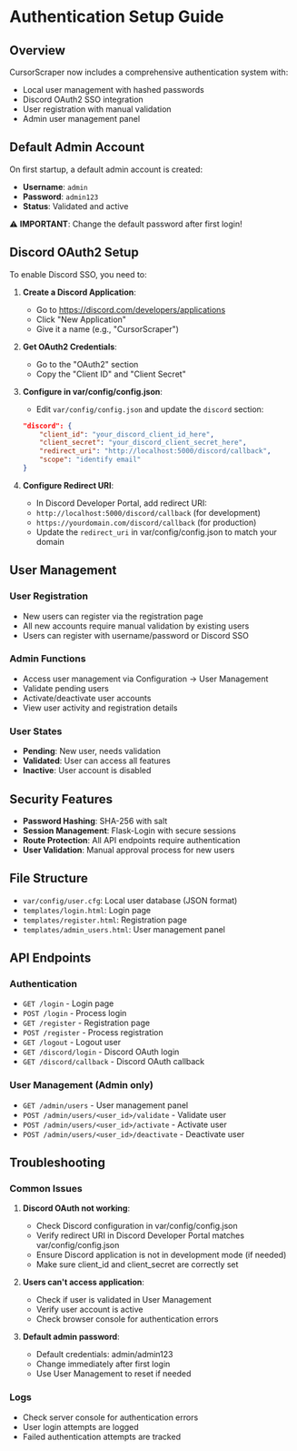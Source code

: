 # Authentication Setup Guide

## Overview

CursorScraper now includes a comprehensive authentication system with:
- Local user management with hashed passwords
- Discord OAuth2 SSO integration
- User registration with manual validation
- Admin user management panel

## Default Admin Account

On first startup, a default admin account is created:
- **Username**: `admin`
- **Password**: `admin123`
- **Status**: Validated and active

⚠️ **IMPORTANT**: Change the default password after first login!

## Discord OAuth2 Setup

To enable Discord SSO, you need to:

1. **Create a Discord Application**:
   - Go to https://discord.com/developers/applications
   - Click "New Application"
   - Give it a name (e.g., "CursorScraper")

2. **Get OAuth2 Credentials**:
   - Go to the "OAuth2" section
   - Copy the "Client ID" and "Client Secret"

3. **Configure in var/config/config.json**:
   - Edit `var/config/config.json` and update the `discord` section:
   ```json
   "discord": {
       "client_id": "your_discord_client_id_here",
       "client_secret": "your_discord_client_secret_here",
       "redirect_uri": "http://localhost:5000/discord/callback",
       "scope": "identify email"
   }
   ```

4. **Configure Redirect URI**:
   - In Discord Developer Portal, add redirect URI:
   - `http://localhost:5000/discord/callback` (for development)
   - `https://yourdomain.com/discord/callback` (for production)
   - Update the `redirect_uri` in var/config/config.json to match your domain

## User Management

### User Registration
- New users can register via the registration page
- All new accounts require manual validation by existing users
- Users can register with username/password or Discord SSO

### Admin Functions
- Access user management via Configuration → User Management
- Validate pending users
- Activate/deactivate user accounts
- View user activity and registration details

### User States
- **Pending**: New user, needs validation
- **Validated**: User can access all features
- **Inactive**: User account is disabled

## Security Features

- **Password Hashing**: SHA-256 with salt
- **Session Management**: Flask-Login with secure sessions
- **Route Protection**: All API endpoints require authentication
- **User Validation**: Manual approval process for new users

## File Structure

- `var/config/user.cfg`: Local user database (JSON format)
- `templates/login.html`: Login page
- `templates/register.html`: Registration page
- `templates/admin_users.html`: User management panel

## API Endpoints

### Authentication
- `GET /login` - Login page
- `POST /login` - Process login
- `GET /register` - Registration page
- `POST /register` - Process registration
- `GET /logout` - Logout user
- `GET /discord/login` - Discord OAuth login
- `GET /discord/callback` - Discord OAuth callback

### User Management (Admin only)
- `GET /admin/users` - User management panel
- `POST /admin/users/<user_id>/validate` - Validate user
- `POST /admin/users/<user_id>/activate` - Activate user
- `POST /admin/users/<user_id>/deactivate` - Deactivate user

## Troubleshooting

### Common Issues

1. **Discord OAuth not working**:
   - Check Discord configuration in var/config/config.json
   - Verify redirect URI in Discord Developer Portal matches var/config/config.json
   - Ensure Discord application is not in development mode (if needed)
   - Make sure client_id and client_secret are correctly set

2. **Users can't access application**:
   - Check if user is validated in User Management
   - Verify user account is active
   - Check browser console for authentication errors

3. **Default admin password**:
   - Default credentials: admin/admin123
   - Change immediately after first login
   - Use User Management to reset if needed

### Logs
- Check server console for authentication errors
- User login attempts are logged
- Failed authentication attempts are tracked
